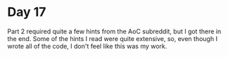 # Day 17

Part 2 required quite a few hints from the AoC subreddit, but I got there in the end. Some of the hints I read were quite extensive, so, even though I wrote all of the code, I don't feel like this was my work.